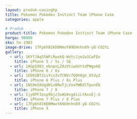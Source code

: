 ```yaml
---
layout: produk-casinghp
title: Pokemon Pokedex Instinct Team iPhone Case
categories: apple

# Produk
product-title: Pokemon Pokedex Instinct Team iPhone Case
harga: 90000
sku: hn-1903
image-drive: 17Fp6h81KD0MmoYA9EHnhn89-yB-CO2tL
gallery:
  - url: 1KYfJAq55WFLRwxkQ-WztcJjm2w1CwFQv
    title: iPhone 5 / 5s / SE
  - url: 1AGp1O03_ebnpxLZ8zVtiwGVttdPWgo6Q
    title: iPhone 6 / 6s
  - url: 1E001BT3isYcn3v7CNVcfQ9Y0gh_OtUyZ
    title: iPhone 6 Plus / 6s Plus
  - url: 1NS9m58UgdH1xBRwTjLVosPWBdlTpunEb
    title: iPhone 7 / 8
  - url: 1jyOPF3osp9bjz3uAU4vg4iiLYAxvEj-U
    title: iPhone 7 Plus / 8 Plus
  - url: 17Fp6h81KD0MmoYA9EHnhn89-yB-CO2tL
    title: iPhone X
---
```

